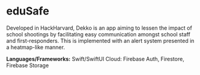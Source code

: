 # eduSafe
Developed in HackHarvard, Dekko is an app aiming to lessen the impact of school shootings by facilitating easy communication amongst school staff and first-responders. This is implemented with an alert system presented in a heatmap-like manner.

**Languages/Frameworks:** Swift/SwiftUI
Cloud: Firebase Auth, Firestore, Firebase Storage
